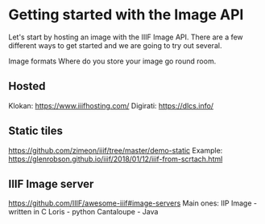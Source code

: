 # Getting started with the Image API

Let's start by hosting an image with the IIIF Image API. There are a few different ways to get started and we are going to try out several.


Image formats 
Where do you store your image go round room. 

## Hosted
Klokan: https://www.iiifhosting.com/
Digirati: https://dlcs.info/ 


## Static tiles
https://github.com/zimeon/iiif/tree/master/demo-static
Example: 
https://glenrobson.github.io/iiif/2018/01/12/iiif-from-scrtach.html

## IIIF Image server
https://github.com/IIIF/awesome-iiif#image-servers
Main ones: 
IIP Image - written in C
Loris - python
Cantaloupe - Java

